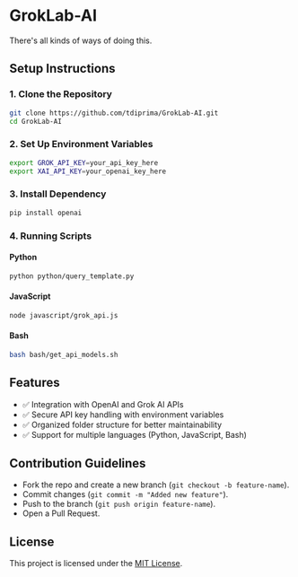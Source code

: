 # GrokLab-AI

There's all kinds of ways of doing this.

## Setup Instructions

### 1. Clone the Repository

```sh
git clone https://github.com/tdiprima/GrokLab-AI.git
cd GrokLab-AI
```

### 2. Set Up Environment Variables

```sh
export GROK_API_KEY=your_api_key_here
export XAI_API_KEY=your_openai_key_here
```

### 3. Install Dependency

```sh
pip install openai
```

### 4. Running Scripts

#### Python

```sh
python python/query_template.py
```

#### JavaScript

```sh
node javascript/grok_api.js
```

#### Bash

```sh
bash bash/get_api_models.sh
```

## Features
- ✅ Integration with OpenAI and Grok AI APIs
- ✅ Secure API key handling with environment variables
- ✅ Organized folder structure for better maintainability
- ✅ Support for multiple languages (Python, JavaScript, Bash)

## Contribution Guidelines
- Fork the repo and create a new branch (`git checkout -b feature-name`).
- Commit changes (`git commit -m "Added new feature"`).
- Push to the branch (`git push origin feature-name`).
- Open a Pull Request.

## License
This project is licensed under the [MIT License](LICENSE).
